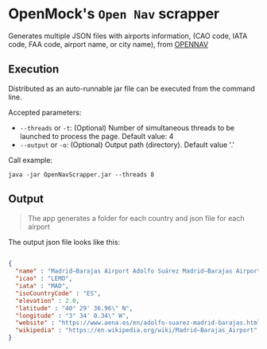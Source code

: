 #  OpenMock's `Open Nav` scrapper

Generates multiple JSON files with airports information, (CAO code, IATA code, FAA code, airport name, or city name), 
from [OPENNAV](https://www.opennav.com)

## Execution

Distributed as an auto-runnable jar file can be executed from the command line.

Accepted parameters:

- `--threads` or `-t`: (Optional) Number of simultaneous threads to be launched to process the page. Default value: 4
- `--output` or `-o`: (Optional) Output path (directory). Default value '.'
            
Call example:

```            
java -jar OpenNavScrapper.jar --threads 8
```

## Output

> The app generates a folder for each country and json file for each airport

The output json file looks like this:

```json
  
{
  "name" : "Madrid–Barajas Airport Adolfo Suárez Madrid–Barajas Airport Aeropuerto Adolfo Suárez Madrid-Barajas",
  "icao" : "LEMD",
  "iata" : "MAD",
  "isoCountryCode" : "ES",
  "elevation" : 2.0,
  "latitude" : "40° 29' 36.96\" N",
  "longitude" : "3° 34' 0.34\" W",
  "website" : "https://www.aena.es/en/adolfo-suarez-madrid-barajas.html",
  "wikipedia" : "https://en.wikipedia.org/wiki/Madrid–Barajas_Airport"
}
```
